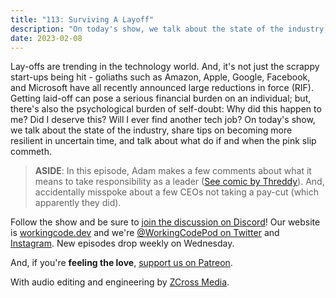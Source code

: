 ```yaml
---
title: "113: Surviving A Layoff"
description: "On today's show, we talk about the state of the industry, share tips on becoming more resilient in uncertain time, and talk about what do if and when the pink slip commeth."
date: 2023-02-08
---
```


<script async defer onload="redcircleIframe();" src="https://api.podcache.net/embedded-player/sh/30227421-bc27-45c2-bfb4-861def7dd4cc/ep/734460c8-7013-4dbd-8423-4c88821f78c9"></script><div class="redcirclePlayer-734460c8-7013-4dbd-8423-4c88821f78c9"></div>

Lay-offs are trending in the technology world. And, it's not just the scrappy start-ups being hit - goliaths such as Amazon, Apple, Google, Facebook, and Microsoft have all recently announced large reductions in force (RIF). Getting laid-off can pose a serious financial burden on an individual; but, there's also the psychological burden of self-doubt: Why did this happen to me? Did I deserve this? Will I ever find another tech job? On today's show, we talk about the state of the industry, share tips on becoming more resilient in uncertain time, and talk about what do if and when the pink slip commeth.

> **ASIDE**: In this episode, Adam makes a few comments about what it means to take responsibility as a leader ([See comic by Threddy][ceo-responsibility]). And, accidentally misspoke about a few CEOs not taking a pay-cut (which apparently they did).

Follow the show and be sure to [join the discussion on Discord][working-code-discord]! Our website is [workingcode.dev][working-code] and we're [@WorkingCodePod on Twitter][working-code-twitter] and [Instagram][working-code-instagram]. New episodes drop weekly on Wednesday.

And, if you're **feeling the love**, [support us on Patreon][working-code-patreon].

[ceo-responsibility]: https://mastodon.art/@threddyrex/109740877379490682
[working-code]: https://workingcode.dev/
[working-code-discord]: https://workingcode.dev/discord/
[working-code-instagram]: https://www.instagram.com/workingcodepod/
[working-code-patreon]: https://www.patreon.com/workingcodepod
[working-code-twitter]: https://twitter.com/WorkingCodePod

With audio editing and engineering by [ZCross Media](https://www.zcross.media/).
